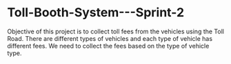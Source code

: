 # Toll-Booth-System---Sprint-2
Objective of this project is to collect toll fees from the vehicles using the Toll Road. There are different types of vehicles and each type of vehicle has different fees. We need to collect the fees based on the type of vehicle type.
